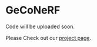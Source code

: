 # GeCoNeRF

Code will be uploaded soon.

Please Check out our [project page](https://ku-cvlab.github.io/GeCoNeRF/).
